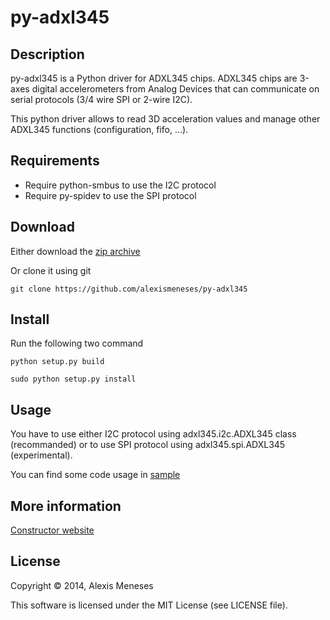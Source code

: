 py-adxl345
==========

Description
-----------

py-adxl345 is a Python driver for ADXL345 chips. ADXL345 chips are
3-axes digital accelerometers from Analog Devices that can communicate
on serial protocols (3/4 wire SPI or 2-wire I2C).

This python driver allows to read 3D acceleration values and 
manage other ADXL345 functions (configuration, fifo, ...).


Requirements
------------

- Require python-smbus to use the I2C protocol
- Require py-spidev to use the SPI protocol


Download
--------

Either download the [zip archive](https://github.com/alexismeneses/py-adxl345/archive/master.zip)

Or clone it using git

    git clone https://github.com/alexismeneses/py-adxl345


Install
-------

Run the following two command

    python setup.py build

    sudo python setup.py install


Usage
-----

You have to use either I2C protocol using adxl345.i2c.ADXL345 class (recommanded) or to
use SPI protocol using adxl345.spi.ADXL345 (experimental).

You can find some code usage in [sample](https://github.com/alexismeneses/py-adxl345/tree/master/sample)


More information
----------------

[Constructor website](http://www.analog.com/en/mems-sensors/mems-inertial-sensors/adxl345/products/product.html)


License
-------

Copyright © 2014, Alexis Meneses

This software is licensed under the MIT License (see LICENSE file).